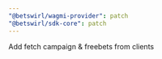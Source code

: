 ```yaml
---
"@betswirl/wagmi-provider": patch
"@betswirl/sdk-core": patch
---
```


Add fetch campaign & freebets from clients
